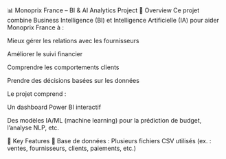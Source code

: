 📊 Monoprix France – BI & AI Analytics Project
📝 Overview
Ce projet combine Business Intelligence (BI) et Intelligence Artificielle (IA) pour aider Monoprix France à :

Mieux gérer les relations avec les fournisseurs

Améliorer le suivi financier

Comprendre les comportements clients

Prendre des décisions basées sur les données

Le projet comprend :

Un dashboard Power BI interactif

Des modèles IA/ML (machine learning) pour la prédiction de budget, l’analyse NLP, etc.

🚀 Key Features
📁 Base de données : Plusieurs fichiers CSV utilisés (ex. : ventes, fournisseurs, clients, paiements, etc.)


